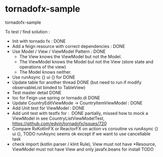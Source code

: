 # tornadofx-sample
tornadofx-sample

To test / find solution :
- Init with tornado fx : DONE
- Add a feign resource with correct dependencies : DONE
- Use Model / View / ViewModel Pattern : DONE
    - The View knows the ViewModel but not the Model.
    - The ViewModel knows the Model but not the View (store state and operations of the view)
    - The Model knows neither.
- Use runAsync {} ui {} for DONE
- Update table for another thread DONE (but need to run if modify observableList binded to TableView)
- Test master detail DONE
- Ioc for Feign use spring or tornado.di DONE
- Update CountryEditViewMode -> CountryItemViewModel : DONE
- Add Unit test for ViewModel : DONE
- Add unit test with testfx for :  DONE partially, missed how to mock a ViewModel in see CountryListViewModelTest,  https://github.com/edvin/tornadofx/issues/720
- Compare RxKotlinFX or ReactorFX on action vs coroutine vs runAsync {} ui {}, TODO runAsync seems ok except if we want to use cancellable task
- check import (kotlin parser / klint Rule), View must not have *Resource, ViewModel must not have View and only javafx.beans for install TODO



